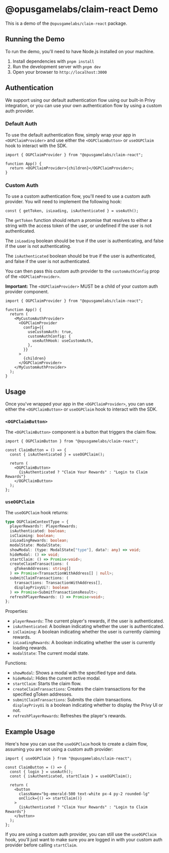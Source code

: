 # @opusgamelabs/claim-react Demo

This is a demo of the `@opusgamelabs/claim-react` package.

## Running the Demo

To run the demo, you'll need to have Node.js installed on your machine.

1. Install dependencies with `pnpm install`
2. Run the development server with `pnpm dev`
3. Open your browser to `http://localhost:3000`

## Authentication

We support using our default authentication flow using our built-in Privy integration, or you can use your own authentication flow by using a custom auth provider.

### Default Auth

To use the default authentication flow, simply wrap your app in `<OGPClaimProvider>` and use either the `<OGPClaimButton>` or `useOGPClaim` hook to interact with the SDK.

```tsx
import { OGPClaimProvider } from "@opusgamelabs/claim-react";

function App() {
  return <OGPClaimProvider>{children}</OGPClaimProvider>;
}
```

### Custom Auth

To use a custom authentication flow, you'll need to use a custom auth provider. You will need to implement the following hook:

```tsx
const { getToken, isLoading, isAuthenticated } = useAuth();
```

The `getToken` function should return a promise that resolves to either a string with the access token of the user, or undefined if the user is not authenticated.

The `isLoading` boolean should be true if the user is authenticating, and false if the user is not authenticating.

The `isAuthenticated` boolean should be true if the user is authenticated, and false if the user is not authenticated.

You can then pass this custom auth provider to the `customAuthConfig` prop of the `<OGPClaimProvider>`.

**Important:** The `<OGPClaimProvider>` MUST be a child of your custom auth provider component.

```tsx
import { OGPClaimProvider } from "@opusgamelabs/claim-react";

function App() {
  return (
    <MyCustomAuthProvider>
      <OGPClaimProvider
        config={{
          useCustomAuth: true,
          customAuthConfig: {
            useAuthHook: useCustomAuth,
          },
        }}
      >
        {children}
      </OGPClaimProvider>
    </MyCustomAuthProvider>
  );
}
```

## Usage

Once you've wrapped your app in the `<OGPClaimProvider>`, you can use either the `<OGPClaimButton>` or `useOGPClaim` hook to interact with the SDK.

### `<OGPClaimButton>`

The `<OGPClaimButton>` component is a button that triggers the claim flow.

```tsx
import { OGPClaimButton } from "@opusgamelabs/claim-react";

const ClaimButton = () => {
  const { isAuthenticated } = useOGPClaim();

  return (
    <OGPClaimButton>
      {isAuthenticated ? "Claim Your Rewards" : "Login to Claim Rewards"}
    </OGPClaimButton>
  );
};
```

### `useOGPClaim`

The `useOGPClaim` hook returns:

```ts
type OGPClaimContextType = {
  playerRewards?: PlayerRewards;
  isAuthenticated: boolean;
  isClaiming: boolean;
  isLoadingRewards: boolean;
  modalState: ModalState;
  showModal: (type: ModalState["type"], data?: any) => void;
  hideModal: () => void;
  startClaim: () => Promise<void>;
  createClaimTransactions: (
    gTokenAddresses: string[]
  ) => Promise<TransactionWithAddress[] | null>;
  submitClaimTransactions: (
    transactions: TransactionWithAddress[],
    displayPrivyUi?: boolean
  ) => Promise<SubmitTransactionsResult>;
  refreshPlayerRewards: () => Promise<void>;
};
```

Properties:

- `playerRewards`: The current player's rewards, if the user is authenticated.
- `isAuthenticated`: A boolean indicating whether the user is authenticated.
- `isClaiming`: A boolean indicating whether the user is currently claiming rewards.
- `isLoadingRewards`: A boolean indicating whether the user is currently loading rewards.
- `modalState`: The current modal state.

Functions:

- `showModal`: Shows a modal with the specified type and data.
- `hideModal`: Hides the current active modal.
- `startClaim`: Starts the claim flow.
- `createClaimTransactions`: Creates the claim transactions for the specified gToken addresses.
- `submitClaimTransactions`: Submits the claim transactions. `displayPrivyUi` is a boolean indicating whether to display the Privy UI or not.
- `refreshPlayerRewards`: Refreshes the player's rewards.

## Example Usage

Here's how you can use the `useOGPClaim` hook to create a claim flow, assuming you are not using a custom auth provider:

```tsx
import { useOGPClaim } from "@opusgamelabs/claim-react";

const ClaimButton = () => {
  const { login } = useAuth();
  const { isAuthenticated, startClaim } = useOGPClaim();

  return (
    <button
      className="bg-emerald-500 text-white px-4 py-2 rounded-lg"
      onClick={() => startClaim()}
    >
      {isAuthenticated ? "Claim Your Rewards" : "Login to Claim Rewards"}
    </button>
  );
};
```

If you are using a custom auth provider, you can still use the `useOGPClaim` hook, you'll just want to make sure you are logged in with your custom auth provider before calling `startClaim`.
